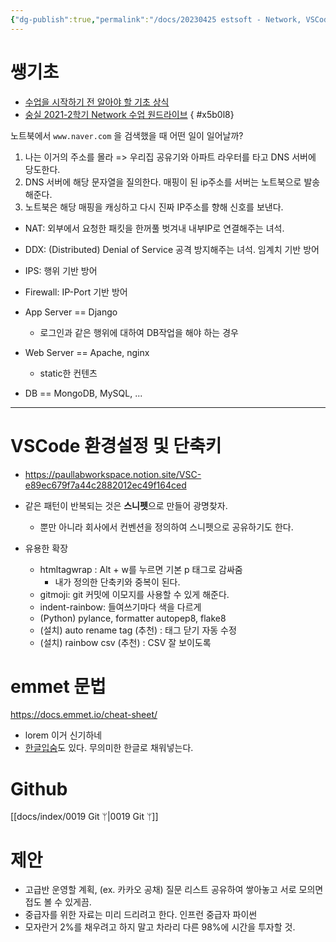 ```yaml
---
{"dg-publish":true,"permalink":"/docs/20230425 estsoft - Network, VSCode settings, emmet syntax, meta/","title":"20230425 estsoft - Network, VSCode settings, emmet syntax, meta"}
---
```



# 쌩기초

- [수업을 시작하기 전 알아야 할 기초 상식](https://paullabworkspace.notion.site/8444faa97f724967b6ee1da374fd0d07)
- [숭실 2021-2학기 Network 수업 원드라이브](https://1drv.ms/f/s!AgE-lhMulmhxg5RBWrSyNkKMQvgsnw?e=8fpSKZ)
{ #x5b0l8}


노트북에서 `www.naver.com` 을 검색했을 때 어떤 일이 일어날까? 
1. 나는 이거의 주소를 몰라 => 우리집 공유기와 아파트 라우터를 타고 DNS 서버에 당도한다. 
2. DNS 서버에 해당 문자열을 질의한다. 매핑이 된 ip주소를 서버는 노트북으로 발송해준다.
3. 노트북은 해당 매핑을 캐싱하고 다시 진짜 IP주소를 향해 신호를 보낸다.

- NAT: 외부에서 요청한 패킷을 한꺼풀 벗겨내 내부IP로 연결해주는 녀석.
- DDX: (Distributed) Denial of Service 공격 방지해주는 녀석. 임계치 기반 방어
- IPS: 행위 기반 방어
- Firewall: IP-Port 기반 방어

- App Server == Django
	- 로그인과 같은 행위에 대하여 DB작업을 해야 하는 경우
- Web Server == Apache, nginx
	- static한 컨텐츠 
- DB == MongoDB, MySQL, ...

---

# VSCode 환경설정 및 단축키

- https://paullabworkspace.notion.site/VSC-e89ec679f7a44c2882012ec49f164ced

- 같은 패턴이 반복되는 것은 **스니펫**으로 만들어 광명찾자.
	- 뿐만 아니라 회사에서 컨벤션을 정의하여 스니펫으로 공유하기도 한다.
- 유용한 확장
	- htmltagwrap : Alt + w를 누르면 기본 p 태그로 감싸줌 
		- 내가 정의한 단축키와 중복이 된다. 
	- gitmoji: git 커밋에 이모지를 사용할 수 있게 해준다.
	- indent-rainbow: 들여쓰기마다 색을 다르게
	- (Python) pylance, formatter autopep8, flake8
	- (설치) auto rename tag (추천) : 태그 닫기 자동 수정
	- (설치) rainbow csv (추천) : CSV 잘 보이도록

# emmet 문법

https://docs.emmet.io/cheat-sheet/
- lorem 이거 신기하네
- [한글입숨](http://hangul.thefron.me/)도 있다. 무의미한 한글로 채워넣는다.

# Github

[[docs/index/0019 Git ᛘ\|0019 Git ᛘ]]

# 제안

- 고급반 운영할 계획, (ex. 카카오 공채) 질문 리스트 공유하여 쌓아놓고 서로 모의면접도 볼 수 있게끔.
- 중급자를 위한 자료는 미리 드리려고 한다. 인프런 중급자 파이썬 
- 모자란거 2%를 채우려고 하지 말고 차라리 다른 98%에 시간을 투자할 것.
